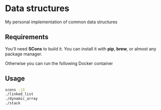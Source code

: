 # Data structures
My personal implementation of common data structures

## Requirements
You'll need **SCons** to build it. You can install it with **pip**, **brew**, or almost any package manager.

Otherwise you can run the following Docker container

## Usage

```bash
scons -j3
./linked_list
./dynamic_array
./stack
```

